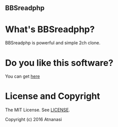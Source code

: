 BBSreadphp
------------------------
# What's BBSreadphp?
BBSreadphp is powerful and simple 2ch clone.

# Do you like this software?
You can get [here]( https://github.com/atnanasi/BBSreadphp/releases )

# License and Copyright
The MIT License. See [LICENSE](LICENSE).

Copyright (c) 2016 Atnanasi
